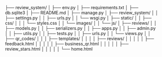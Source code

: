 ├── review_system/
│   ├── env.py
│   ├── requirements.txt
│   ├── db.sqlite3
│   ├── README.md
│   ├── manage.py
│   ├── review_system/
│   │   ├── settings.py
│   │   ├── urls.py
│   │   └── wsgi.py
│   ├── static/
│   │   ├── css/
│   │   │   └── styles.css
│   │   └── images/
│   │   └── js/
│   ├── reviews/
│   │   ├── models.py
│   │   ├── serializers.py
│   │   ├── apps.py
│   │   ├── admin.py
│   │   ├── utils.py
│   │   ├── tests.py
│   │   ├── urls.py
│   │   └── views.py
│   │   ├── qr_codes/
│   │   │   ├── templates/
│   │   │   │   ├── reviews/
│   │   │   │   │   ├── feedback.html
│   │   │   │   │   ├── business_qr.html
│   │   │   │   │   ├── review_stars.html 
│   │   │   │   │   └── home.html 
